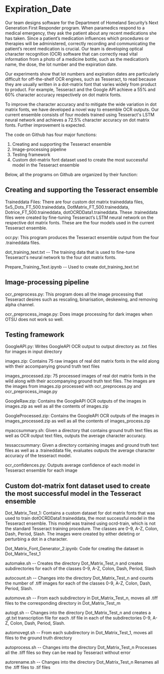# Expiration_Date
Our team designs software for the Department of Homeland Security’s Next Generation First Responder program.  When paramedics respond to a medical emergency, they ask the patient about any recent medications she has taken.  Since a patient’s medication influences which procedures or therapies will be administered, correctly recording and communicating the patient’s recent medication is crucial.  Our team is developing optical character recognition (OCR) software that can correctly read vital information from a photo of a medicine bottle, such as the medication’s name, the dose, the lot number and the expiration date.  

Our experiments show that lot numbers and expiration dates are particularly difficult for off-the-shelf OCR engines, such as Tesseract, to read because they are usually written in a dot-matrix font that varies widely from product to product. For example, Tesseract and the Google API achieve a 55% and 60% character accuracy respectively on dot matrix fonts. 

To improve the character accuracy and to mitigate the wide variation in dot matrix fonts, we have developed a novel way to ensemble OCR outputs. Our current ensemble consists of four models trained using Tesseract's LSTM neural network and achieves a 72.5% character accuracy on dot matrix fonts. Further improvement is expected.

The code on Github has four major functions:

1. Creating and supporting the Tesseract ensemble
2. Image-processing pipeline
3. Testing framework
4. Custom dot-matrix font dataset used to create the most successful model in the Tesseract ensemble

Below, all the programs on Github are organized by their function:

## Creating and supporting the Tesseract ensemble

Traineddata Files: There are four custom dot matrix traineddata files, 5x5_Dots_FT_500.traineddata, DotMatrix_FT_500.traineddata, Dotrice_FT_500.traineddata, dotOCRDData1.traineddata.  These .traineddata files were created by fine-tuning Tesseract’s LSTM neural network on the respective dot matrix fonts.  These are the four models used in the current Tesseract ensemble.

ocr.py: This program produces the Tesseract ensemble output from the four .traineddata files.

dot_training_text.txt -- The training data that is used to fine-tune Tesseract's neural network to the four dot matrix fonts.

Prepare_Training_Text.ipynb -- Used to create dot_training_text.txt

## Image-processing pipeline

ocr_preprocess.py: This program does all the image processing that Tesseract desires such as rescaling, binarisation, deskewing, and removing alpha channel.

ocr_preprocess_image.py: Does image processing for dark images when OTSU does not work so well.

## Testing framework

GoogleAPI.py: Writes GoogleAPI OCR output to output directory as .txt files for images in input directory

images.zip: Contains 75 raw images of real dot matrix fonts in the wild along with their accompanying ground truth text files

images_processed.zip: 75 processed images of real dot matrix fonts in the wild along with their accompanying ground truth text files. The images are the images from images.zip processed with ocr_preprocess.py and 
ocr_preprocess_image.py

GoogleRaw.zip: Contains the GoogleAPI OCR outputs of the images in images.zip as well as all the contents of images.zip

GoogleProcessed.zip: Contains the GoogleAPI OCR outputs of the images in images_processed.zip as well as all the contents of images_process.zip

myaccsummary.sh: Given a directory that contains ground truth text files as well as OCR output text files, outputs the average character accuracy.

tessaccsummary: Given a directory containing images and ground truth text files as well as a .traineddata file, evaluates outputs the average character accuracy of the tesseract model.

ocr_confidences.py: Outputs average confidence of each model in Tesseract ensemble for each image

## Custom dot-matrix font dataset used to create the most successful model in the Tesseract ensemble

Dot_Matrix_Test_1: Contains a custom dataset for dot matrix fonts that was used to train dotOCRDData1.traineddata, the most successful model in the Tesseract ensemble.  This model was trained using ocrd-train, which is not the standard Tesseract training procedure.  The classes are 0-9, A-Z, Colon, Dash, Period, Slash. The images were created by either deleting or perturbing a dot in a character.

Dot_Matrix_Font_Generator_2.ipynb: Code for creating the dataset in Dot_Matrix_Test_1

automake.sh -- Creates the directory Dot_Matrix_Test_n and creates subdirectories for each of the classes 0-9, A-Z, Colon, Dash, Period, Slash

autocount.sh -- Changes into the directory Dot_Matrix_Test_n and counts the number of .tiff images for each of the classes 0-9, A-Z, Colon, Dash, Period, Slash.

automove.sh -- From each subdirectory in Dot_Matrix_Test_n, moves all .tiff files to the corresponding directory in Dot_Matrix_Test_m

autogt.sh -- Changes into the directory Dot_Matrix_Test_n and creates a .gt.txt transcription file for each .tif file in each of the subdirectories 0-9, A-Z, Colon, Dash, Period, Slash.

automovegt.sh -- From each subdirectory in Dot_Matrix_Test_1, moves all files to the ground truth directory

autoprocess.sh -- Changes into the directory Dot_Matrix_Test_n Processes all the .tiff files so they can be read by Tesseract without error

autorename.sh -- Changes into the directory Dot_Matrix_Test_n Renames all the .tiff files to .tif files





